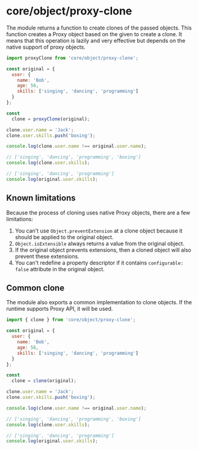 # core/object/proxy-clone

The module returns a function to create clones of the passed objects.
This function creates a Proxy object based on the given to create a clone.
It means that this operation is lazily and very effective but depends on the native support of proxy objects.

```js
import proxyClone from 'core/object/proxy-clone';

const original = {
  user: {
    name: 'Bob',
    age: 56,
    skills: ['singing', 'dancing', 'programming']
  }
};

const
  clone = proxyClone(original);

clone.user.name = 'Jack';
clone.user.skills.push('boxing');

console.log(clone.user.name !== original.user.name);

// ['singing', 'dancing', 'programming', 'boxing']
console.log(clone.user.skills);

// ['singing', 'dancing', 'programming']
console.log(original.user.skills);
```

## Known limitations

Because the process of cloning uses native Proxy objects, there are a few limitations:

1. You can't use `Object.preventExtension` at a clone object because it should be applied to the original object.
2. `Object.isExtensible` always returns a value from the original object.
3. If the original object prevents extensions, then a cloned object will also prevent these extensions.
4. You can't redefine a property descriptor if it contains `configurable: false` attribute in the original object.

## Common clone

The module also exports a common implementation to clone objects. If the runtime supports Proxy API, it will be used.

```js
import { clone } from 'core/object/proxy-clone';

const original = {
  user: {
    name: 'Bob',
    age: 56,
    skills: ['singing', 'dancing', 'programming']
  }
};

const
  clone = clone(original);

clone.user.name = 'Jack';
clone.user.skills.push('boxing');

console.log(clone.user.name !== original.user.name);

// ['singing', 'dancing', 'programming', 'boxing']
console.log(clone.user.skills);

// ['singing', 'dancing', 'programming']
console.log(original.user.skills);
```
